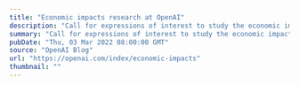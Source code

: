 ```yaml
---
title: "Economic impacts research at OpenAI"
description: "Call for expressions of interest to study the economic impacts of large language models."
summary: "Call for expressions of interest to study the economic impacts of large language models."
pubDate: "Thu, 03 Mar 2022 08:00:00 GMT"
source: "OpenAI Blog"
url: "https://openai.com/index/economic-impacts"
thumbnail: ""
---
```


